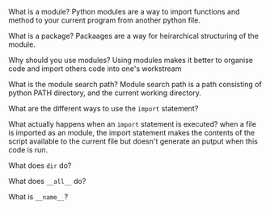 
What is a module?
Python modules are a way to import functions and method to your current program from another python file. 

What is a package?
Packaages are a way for heirarchical structuring of the module. 

Why should you use modules?
Using modules makes it better to organise code and import others code into one's workstream

What is the module search path?
Module search path is a path consisting of python PATH directory, and the current working directory.

What are the different ways to use the `import` statement?

What actually happens when an `import` statement is executed?
when a file is imported as an module, the import statement makes the contents of the script available to the current file but doesn't generate an putput when this code is run.

What does `dir` do?

What does `__all__` do?

What is `__name__`?
